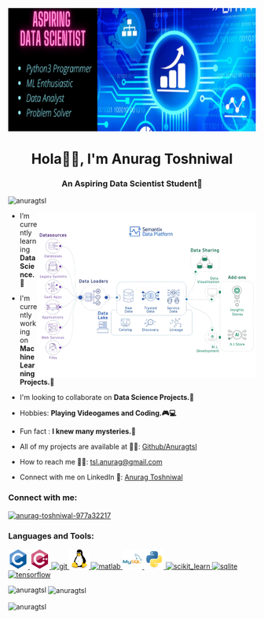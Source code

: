<img align="top"  width="1000" height="250" src="https://github.com/Anuragtsl/Anuragtsl/blob/main/Aspiring%20Data%20Scientist.png">

<h1 align="center">Hola🙋‍♂️, I'm Anurag Toshniwal</h1>
<h3 align="center">An Aspiring Data Scientist Student💪</h3>

<p align="left"> <img src="https://komarev.com/ghpvc/?username=anuragtsl&label=Profile%20views&color=0e75b6&style=flat" alt="anuragtsl" /> </p>

<img align="right" alt="Coding" width="445" src="https://github.com/Anuragtsl/Anuragtsl/blob/main/git.gif">

- I’m currently learning **Data Science.💖**

- I'm currently working on **Machine Learning Projects.🌈**

- I'm looking to collaborate on **Data Science Projects.👭**

- Hobbies: **Playing Videogames and Coding.🎮💻**

- Fun fact : **I knew many mysteries.🤗**

- All of my projects are available at 👨‍💻: [Github/Anuragtsl](https://github.com/Anuragtsl)

- How to reach me 🕵️‍♀️: tsl.anurag@gmail.com

- Connect with me on LinkedIn 🤝: [Anurag Toshniwal](https://www.linkedin.com/in/anu-toshniwal/)

<h3 align="left">Connect with me:</h3>
<p align="left">
<a href="https://linkedin.com/in/anurag-toshniwal-977a32217" target="blank"><img align="center" src="https://raw.githubusercontent.com/rahuldkjain/github-profile-readme-generator/master/src/images/icons/Social/linked-in-alt.svg" alt="anurag-toshniwal-977a32217" height="30" width="40" /></a>
</p>

<h3 align="left">Languages and Tools:</h3>
<p align="left"> <a href="https://www.cprogramming.com/" target="_blank"> <img src="https://raw.githubusercontent.com/devicons/devicon/master/icons/c/c-original.svg" alt="c" width="40" height="40"/> </a> <a href="https://www.w3schools.com/cpp/" target="_blank"> <img src="https://raw.githubusercontent.com/devicons/devicon/master/icons/cplusplus/cplusplus-original.svg" alt="cplusplus" width="40" height="40"/> </a> <a href="https://git-scm.com/" target="_blank"> <img src="https://www.vectorlogo.zone/logos/git-scm/git-scm-icon.svg" alt="git" width="40" height="40"/> </a> <a href="https://www.linux.org/" target="_blank"> <img src="https://raw.githubusercontent.com/devicons/devicon/master/icons/linux/linux-original.svg" alt="linux" width="40" height="40"/> </a> <a href="https://www.mathworks.com/" target="_blank"> <img src="https://upload.wikimedia.org/wikipedia/commons/2/21/Matlab_Logo.png" alt="matlab" width="40" height="40"/> </a><a href="https://www.mysql.com/" target="_blank"> <img src="https://raw.githubusercontent.com/devicons/devicon/master/icons/mysql/mysql-original-wordmark.svg" alt="mysql" width="40" height="40"/> </a> <a href="https://www.python.org" target="_blank"> <img src="https://raw.githubusercontent.com/devicons/devicon/master/icons/python/python-original.svg" alt="python" width="40" height="40"/> </a> <a href="https://scikit-learn.org/" target="_blank"> <img src="https://upload.wikimedia.org/wikipedia/commons/0/05/Scikit_learn_logo_small.svg" alt="scikit_learn" width="40" height="40"/> </a> <a href="https://www.sqlite.org/" target="_blank"> <img src="https://www.vectorlogo.zone/logos/sqlite/sqlite-icon.svg" alt="sqlite" width="40" height="40"/> </a> <a href="https://www.tensorflow.org" target="_blank"> <img src="https://www.vectorlogo.zone/logos/tensorflow/tensorflow-icon.svg" alt="tensorflow" width="40" height="40"/> </a> </p>

<p><img align="left" src="https://github-readme-stats.vercel.app/api/top-langs?username=anuragtsl&show_icons=true&theme=highcontrast&locale=en&layout=compact" alt="anuragtsl" /></p>

<p>&nbsp;<img align="center" src="https://github-readme-stats.vercel.app/api?username=anuragtsl&show_icons=true&theme=radical&bg_color=000000&locale=en" alt="anuragtsl" /></p>

<p><img align="center" src="https://github-readme-streak-stats.herokuapp.com/?user=anuragtsl&theme=highcontrast" alt="anuragtsl" /></p>
